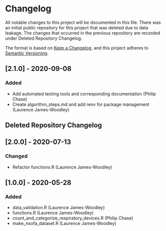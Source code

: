# Changelog
All notable changes to this project will be documented in this file. There was an initial public repository for this project that was deleted due to data leakage. The changes that occurred in the previous repository are recorded under Deleted Repository Changelog.

The format is based on [Keep a Changelog](https://keepachangelog.com/en/1.0.0/),
and this project adheres to [Semantic Versioning](https://semver.org/spec/v2.0.0.html).

## [2.1.0] - 2020-09-08

### Added
- Add automated testing tools and corresponding documentation (Philip Chase)
- Create algorithm_steps.md and add renv for package management (Laurence James-Woodley)

## Deleted Repository Changelog
## [2.0.0] - 2020-07-13

### Changed
- Refactor functions.R (Laurence James-Woodley)


## [1.0.0] - 2020-05-28

### Added
- data_validation.R (Laurence James-Woodley)
- functions.R (Laurence James-Woodley)
- count_and_categorize_respiratory_devices.R (Philip Chase)
- make_nsofa_dataset.R (Laurence James-Woodley)
